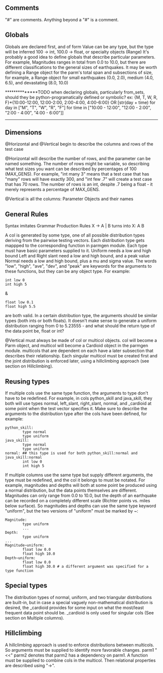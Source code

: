 ## Comments


"#" are comments. Anything beyond a "#" is a comment.


## Globals


Globals are declared first, and of form <Symbol Name> <Value>
Value can be any type, but the type will be inferred
100 -> int, 100.0 -> float, or specialty objects (Range)
It's probably a good idea to define globals that describe particular parameters. For example, Magnitudes ranges in total from 0.0 to 10.0, but there are different classifications to the general sizes of earthquakes. It may be worth defining a Range object for the parm's total span and subsections of size, for example, a Range object for small earthquakes (0.0, 2.0), medium (4.0, 6.5), and devastating (8.0, 10.0)

**************TODO
when declaring globals, particularly from_sets, should they be python-programatically defined or symbolic?
ex: {M, T, W, R, F}*{10:00-12:00, 12:00-2:00, 2:00-4:00, 4:00-6:00}
OR
[str(day + time) for day in ["M", "T", "W", "R", "F"] for time in ["10:00 - 12:00", "12:00 - 2:00", "2:00 - 4:00", "4:00 - 6:00"]]
***************


## Dimensions


@Horizontal and @Vertical begin to describe the columns and rows of the test case

@Horizontal will describe the number of rows, and the parameter can be named something. The number of rows might be variable, so describing what test sizes you want can be described by percentages of 100 (MAX_GENS). For example, "int many 3" means that a test case that has "many" rows will have exactly 300, and "int few .7" will create a test case that has 70 rows. The number of rows is an int, despite .7 being a float - it merely represents a percentage of MAX_GENS.

@Vertical is all the columns: Parameter Objects and their names


## General Rules


Syntax imitates Grammar Production Rules
X -> A | B turns into
X:
        A
        B

A col is generated by some type, one of all possible distribution types deriving from the pairwise testing vectors. Each distribution type gets mappped to the corresponding function in parmgen module. Each type must have basic parameters supplied to it. 
Uniform needs a low and high bound
Left and Right slant need a low and high bound, and a peak value
Normal needs a low and high bound, plus a mu and sigma value.
The words "low", "high", "ave", "dev", and "peak" are keywords for the arguments to these functions, but they can be any object type. For
example:
```
int low 0
int high 5
```

&

```
float low 0.1
float high 5.5
```

are both valid. In a certain distribution type, the arguments should be similar types (both ints or both floats). It doesn't make sense to generate a uniform distribution ranging from 0 to 5.23555 - and what should the return type of the data point be, float or int?

@Vertical must always be made of col or multicol objects. col will become a Parm object, and multicol will become a Cardioid object in the parmgen module. multicols that are dependent on each have a later subsection that describes their relationship. Each singular multicol must be created first and the joint distribution is enforced later, using a hillclimbing approach (see section on Hillclimbing).


## Reusing types


If multiple cols use the same type function, the arguments to type don't have to be redefined. For example, in cols python_skill and java_skill, they both will use types normal, left_slant, right_slant, normal, and _cardioid at some point when the test vector specifies it. Make sure to describe the arguments to the distribution type after the cols have been defined, for example:

```
python_skill:
        type normal
        type uniform
java_skill:
        type normal
        type uniform
normal: ## this type is used for both python_skill:normal and java_skill:normal
        int low 0
        int high 5
```

If multiple columns use the same type but supply different arguments, the type must be redefined, and the col it belongs to must be notated. For example, magnitudes and depths will both at some point be produced using a normal distribution, but the data points themselves are different. Magnitudes can only range from 0.0 to 10.0, but the depth of an earthquake can be recorded on a completely different scale (Richter points vs. miles below surface). So magnitudes and depths can use the same type keyword "uniform", but the two versions of "uniform" must be marked by <Column Name>~<type>:

```
Magnitude:
        type uniform
        ...
Depth:
        type uniform
...
Magnitude~uniform:
        float low 0.0
        float high 10.0 
Depth~uniform:
        float low 0.0
        float high 30.0 # a different argument was specified for a type function
```


## Special types


The distribution types of normal, uniform, and two triangular distributions are built-in, but in case a special vaguely non-mathematical distribution is desired, the _cardioid provides for some input on what the most/least frequent data point should be. _cardioid is only used for singular cols (See section on Multiple columns).


## Hillclimbing


A hillclimbing approach is used to enforce distributions between multicols. So arguments must be supplied to identify more favorable
changes.
parm1 "<<" parm2 denotes that parm2 has a dependency on parm1. A function must be supplied to combine cols in the multicol. Then 
relational properties are described using "->". 
